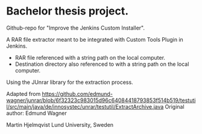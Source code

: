 # Bachelor thesis project.
Github-repo for "Improve the Jenkins Custom Installer".

A RAR file extractor meant to be integrated with Custom Tools Plugin in Jenkins.
- RAR file referenced with a string path on the local computer.
- Destination directory also referenced to with a string path on the local computer.

Using the JUnrar library for the extraction process.

Adapted from https://github.com/edmund-wagner/junrar/blob/6f32323c983015d96c64084418793853f514b519/testutil/src/main/java/de/innosystec/unrar/testutil/ExtractArchive.java
Original author: Edmund Wagner

Martin Hjelmqvist
Lund University, Sweden
